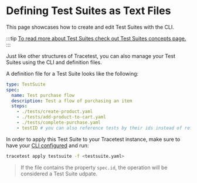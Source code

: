 # Defining Test Suites as Text Files

This page showcases how to create and edit Test Suites with the CLI.

:::tip
[To read more about Test Suites check out Test Suites concepts page.](../concepts/test-suites.md)
:::

Just like other structures of Tracetest, you can also manage your Test Suites using the CLI and definition files.

A definition file for a Test Suite looks like the following:

```yaml
type: TestSuite
spec:
  name: Test purchase flow
  description: Test a flow of purchasing an item
  steps:
    - ./tests/create-product.yaml
    - ./tests/add-product-to-cart.yaml
    - ./tests/complete-purchase.yaml
    - testID # you can also reference tests by their ids instead of referencing the definition file
```

In order to apply this Test Suite to your Tracetest instance, make sure to have your [CLI configured](./configuring-your-cli.md) and run:

```sh
tracetest apply testsuite -f <testsuite.yaml>
```

> If the file contains the property `spec.id`, the operation will be considered a Test Suite udpate.
